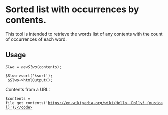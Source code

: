 Sorted list with occurrences by contents.
==============

This tool is intended to retrieve the words list of any contents with the count of occurrences of each word.


Usage
--------------------
<code>$Slwo = new Slwo($contents);<br/>
$Slwo->sort('ksort');<br/>
$Slwo->htmlOutput();</code>

Contents from a URL:

<code>$contents = file_get_contents('https://en.wikipedia.org/wiki/Hello,_Dolly!_(musical)');</code>